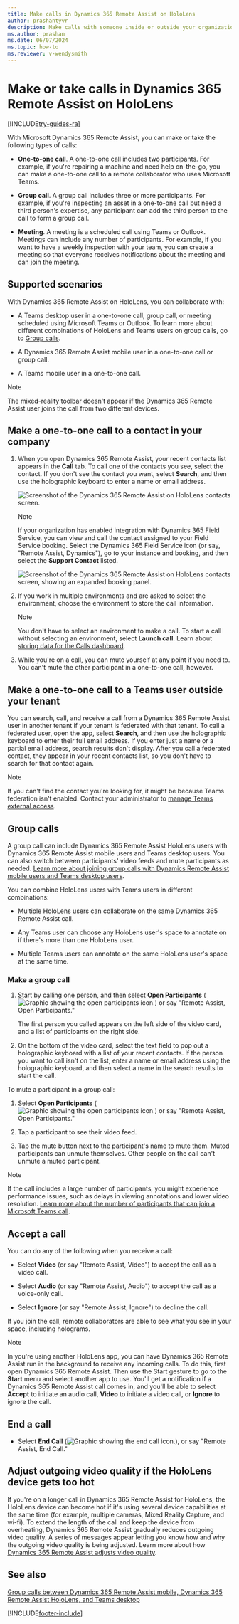 ```yaml
---
title: Make calls in Dynamics 365 Remote Assist on HoloLens 
author: prashantyvr
description: Make calls with someone inside or outside your organization in Dynamics 365 Remote Assist on HoloLens.
ms.author: prashan
ms.date: 06/07/2024
ms.topic: how-to
ms.reviewer: v-wendysmith
---
```


# Make or take calls in Dynamics 365 Remote Assist on HoloLens

[!INCLUDE[try-guides-ra](../includes/try-guides-ra.md)]

With Microsoft Dynamics 365 Remote Assist, you can make or take the following types of calls:  

- **One-to-one call**. A one-to-one call includes two participants. For example, if you're repairing a machine and need help on-the-go, you can make a one-to-one call to a remote collaborator who uses Microsoft Teams.

- **Group call**. A group call includes three or more participants. For example, if you're inspecting an asset in a one-to-one call but need a third person's expertise, any participant can add the third person to the call to form a group call.  

- **Meeting**. A meeting is a scheduled call using Teams or Outlook. Meetings can include any number of participants. For example, if you want to have a weekly inspection with your team, you can create a meeting so that everyone receives notifications about the meeting and can join the meeting.

## Supported scenarios

With Dynamics 365 Remote Assist on HoloLens, you can collaborate with:

- A Teams desktop user in a one-to-one call, group call, or meeting scheduled using Microsoft Teams or Outlook. To learn more about different combinations of HoloLens and Teams users on group calls, go to [Group calls](#group-calls).

- A Dynamics 365 Remote Assist mobile user in a one-to-one call or group call.

- A Teams mobile user in a one-to-one call.

> [!NOTE]
> The mixed-reality toolbar doesn't appear if the Dynamics 365 Remote Assist user joins the call from two different devices.

## Make a one-to-one call to a contact in your company

1. When you open Dynamics 365 Remote Assist, your recent contacts list appears in the **Call** tab. To call one of the contacts you see, select the contact. If you don't see the contact you want, select **Search**, and then use the holographic keyboard to enter a name or email address.

    ![Screenshot of the Dynamics 365 Remote Assist on HoloLens contacts screen.](media/02.00-contacts.png)

    > [!NOTE]
    > If your organization has enabled integration with Dynamics 365 Field Service, you can view and call the contact assigned to your Field Service booking. Select the Dynamics 365 Field Service icon (or say, "Remote Assist, Dynamics"), go to your instance and booking, and then select the **Support Contact** listed.
    >
    > ![Screenshot of the Dynamics 365 Remote Assist on HoloLens contacts screen, showing an expanded booking panel.](media/07.01-dynamics-booking.png)

1. If you work in multiple environments and are asked to select the environment, choose the environment to store the call information.

    > [!NOTE]
    > You don't have to select an environment to make a call. To start a call without selecting an environment, select **Launch call**. Learn about [storing data for the Calls dashboard](calls-dashboard.md).

1. While you're on a call, you can mute yourself at any point if you need to. You can't mute the other participant in a one-to-one call, however.

## Make a one-to-one call to a Teams user outside your tenant

You can search, call, and receive a call from a Dynamics 365 Remote Assist user in another tenant if your tenant is federated with that tenant. To call a federated user, open the app, select **Search**, and then use the holographic keyboard to enter their full email address. If you enter just a name or a partial email address, search results don't display. After you call a federated contact, they appear in your recent contacts list, so you don't have to search for that contact again.

>[!Note]
> If you can't find the contact you're looking for, it might be because Teams federation isn't enabled. Contact your administrator to [manage Teams external access](/microsoftteams/trusted-organizations-external-meetings-chat?tabs=organization-settings).

## Group calls

A group call can include Dynamics 365 Remote Assist HoloLens users with Dynamics 365 Remote Assist mobile users and Teams desktop users. You can also switch between participants' video feeds and mute participants as needed. [Learn more about joining group calls with Dynamics Remote Assist mobile users and Teams desktop users](./mobile-app/group-calling.md).

You can combine HoloLens users with Teams users in different combinations:

- Multiple HoloLens users can collaborate on the same Dynamics 365 Remote Assist call. 

- Any Teams user can choose any HoloLens user's space to annotate on if there's more than one HoloLens user. 

- Multiple Teams users can annotate on the same HoloLens user's space at the same time.

### Make a group call

1. Start by calling one person, and then select **Open Participants** (![Graphic showing the open participants icon.](media/open-participants.jpg)) or say "Remote Assist, Open Participants."

    The first person you called appears on the left side of the video card, and a list of participants on the right side.

2. On the bottom of the video card, select the text field to pop out a holographic keyboard with a list of your recent contacts. If the person you want to call isn't on the list, enter a name or email address using the holographic keyboard, and then select a name in the search results to start the call.

To mute a participant in a group call:

1. Select **Open Participants** (![Graphic showing the open participants icon.](media/open-participants.jpg)) or say "Remote Assist, Open Participants." 

2. Tap a participant to see their video feed. 

3. Tap the mute button next to the participant's name to mute them. Muted participants can unmute themselves. Other people on the call can't unmute a muted participant.

> [!Note]
> If the call includes a large number of participants, you might experience performance issues, such as delays in viewing annotations and lower video resolution. [Learn more about the number of participants that can join a Microsoft Teams call](/microsoftteams/limits-specifications-teams#meetings-and-calls). 

## Accept a call

You can do any of the following when you receive a call:

- Select **Video** (or say "Remote Assist, Video") to accept the call as a video call.

- Select **Audio** (or say "Remote Assist, Audio") to accept the call as a voice-only call. 

- Select **Ignore** (or say "Remote Assist, Ignore") to decline the call.

If you join the call, remote collaborators are able to see what you see in your space, including holograms.

> [!Note]
> In you're using another HoloLens app, you can have Dynamics 365 Remote Assist run in the background to receive any incoming calls. To do this, first open Dynamics 365 Remote Assist. Then use the Start gesture to go to the **Start** menu and select another app to use. You'll get a notification if a Dynamics 365 Remote Assist call comes in, and you'll be able to select **Accept** to initiate an audio call, **Video** to initiate a video call, or **Ignore** to ignore the call.

## End a call

- Select **End Call** (![Graphic showing the end call icon.](media/end-call.jpg)), or say "Remote Assist, End Call."

## Adjust outgoing video quality if the HoloLens device gets too hot

If you're on a longer call in Dynamics 365 Remote Assist for HoloLens, the HoloLens device can become hot if it's using several device capabilities at the same time (for example, multiple cameras, Mixed Reality Capture, and wi-fi). To extend the length of the call and keep the device from overheating, Dynamics 365 Remote Assist gradually reduces outgoing video quality. A series of messages appear letting you know how and why the outgoing video quality is being adjusted. Learn more about how [Dynamics 365 Remote Assist adjusts video quality](hololens-thermal-adjusting.md).

## See also
 
[Group calls between Dynamics 365 Remote Assist mobile, Dynamics 365 Remote Assist HoloLens, and Teams desktop](./mobile-app/group-calling.md)


[!INCLUDE[footer-include](../includes/footer-banner.md)]
